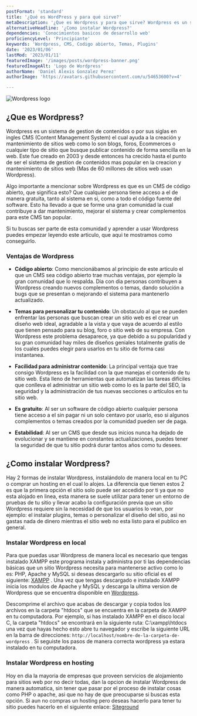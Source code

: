 ```yaml
---
postFormat: 'standard'
title: '¿Qué es WordPress y para qué sirve?'
metaDescription: '¿Que es Wordpress y para que sirve? Wordpress es un sistema de gestion de contenido que ayuda a administrar el contenido de un sitio web.'
alternativeHeadline: '¿Como instalar Wordpress?'
dependencies: 'Conocimientos basicos de desarrollo web'
proficiencyLevel: 'Principiante'
keywords: 'Wordpress, CMS, Codigo abierto, Temas, Plugins'
date: '2023/01/06'
lastMod: '2023/01/11'
featuredImage: '/images/posts/wordpress-banner.png'
featuredImageAlt: 'Logo de Wordpress'
authorName: 'Daniel Alexis Gonzalez Perez'
authorImage: 'https://avatars.githubusercontent.com/u/54653600?v=4'

---
```

![Wordpress logo](/images/posts/wordpress-banner.png)
## ¿Que es Wordpress?

Wordpress es un sistema de gestion de contenidos o por sus siglas en ingles CMS (Content Management System) el cual ayuda a la creación y mantenimiento de sitios web como lo son  blogs, foros, Ecommerces o cualquier tipo de sitio que busque publicar contenido de forma sencilla en la web. Este fue creado en 2003 y desde entonces ha crecido hasta el punto de ser el sistema de gestion de contenidos mas popular en la creacion y mantenimiento de sitios web (Mas de 60 millones de sitios web usan Wordpress).

Algo importante a mencionar sobre Wordpress es que es un CMS de código abierto, que significa esto? Que cualquier persona tiene acceso a el de manera gratuita, tanto al sistema en si, como a todo el código fuente del software. Esto ha llevado a que se forme una gran comunidad la cual contribuye a dar mantenimiento, mejorar el sistema y crear complementos para este CMS tan popular.

Si tu buscas ser parte de esta comunidad y aprender a usar Wordpress puedes empezar leyendo este articulo, que aqui te mostramos como conseguirlo.

### Ventajas de Wordpress

- **Código abierto**:
    Como mencionábamos al principio de este articulo el que un CMS sea código abierto trae muchas ventajas, por ejemplo la gran comunidad que lo respalda. Dia con dia personas contribuyen a Wordpress creando nuevos complementos o temas, dando solución a bugs que se presentan o mejorando el sistema para mantenerlo actualizado.


- **Temas para personalizar tu contenido**:
    Un obstaculo al que se pueden enfrentar las personas que buscan crear un sitio web es el crear un diseño web ideal, agradable a la vista y que vaya de acuerdo al estilo que tienen pensado para su blog, foro o sitio web de su empresa. Con Wordpress este problema desaparece, ya que debido a su popularidad y su gran comunidad hay miles de diseños geniales totalmente gratis de los cuales puedes elegir para usarlos en tu sitio de forma casi instantanea.
    
- **Facilidad para administrar contenido**:
    La principal ventaja que trae consigo Wordpress es la facilidad con la que manejas el contenido de tu sitio web. Esta lleno de herramientas que automatizan las tareas difíciles que conlleva el administrar un sitio web como lo es la parte del SEO, la seguridad y la administración de tus nuevas secciones o artículos en tu sitio web.
    
- **Es gratuito**:
    Al ser un software de código abierto cualquier persona tiene acceso a el sin pagar ni un solo centavo por usarlo, eso si algunos complementos o temas creados por la comunidad pueden ser de paga.
    
- **Estabilidad**:
    Al ser un CMS que desde sus inicios nunca ha dejado de evolucionar y se mantiene en constantes actualizaciones, puedes tener la seguridad de que tu sitio podrá durar tantos años como tu desees.

## ¿Como instalar Wordpress?

Hay 2 formas de instalar Wordpress, instalándolo de manera local en tu PC o comprar un hosting en el cual lo alojes. La diferencia que tienen estos 2 es que la primera opción el sitio solo puede ser accedido por ti ya que no esta alojado en linea, esta manera se suele utilizar para tener un entorno de pruebas de tu sitio y llevar acabo la configuración previa que un sitio Wordpress requiere sin la necesidad de que los usuarios lo vean, por ejemplo: el instalar plugins, temas o personalizar el diseño del sitio, asi no gastas nada de dinero mientras el sitio web no esta listo para el publico en general.

### Instalar Wordpress en local
Para que puedas usar Wordpress de manera local es necesario que tengas instalado XAMPP este programa instala y administra por ti las dependencias básicas que un sitio Wordpress necesita para mantenerse activo como lo es: PHP, Apache y MySQL si deseas descargarlo su sitio oficial es el siguiente: [XAMPP](https://www.apachefriends.org/es/) . Una vez que tengas descargado e instalado XAMPP inicia los modulos de Apache y MySQL y descarga la ultima version de Wordpress que se encuentra disponible en [Wordpress](https://Wordpress.org).

Descomprime el archivo que acabas de descargar y copia todos los archivos en la carpeta "htdocs" que se encuentra en la carpeta de XAMPP en tu computadora. Por ejemplo, si has instalado XAMPP en el disco local C, la carpeta "htdocs" se encontrará en la siguiente ruta: C:\xampp\htdocs una vez que hayas hecho esto abre tu navegador y escribe la siguiente URL en la barra de direcciones: `http://localhost/nombre-de-la-carpeta-de-wordpress` . Si seguiste los pasos de manera correcta wordpress ya estara instalado en tu computadora.



### Instalar Wordpress en hosting
 Hoy en dia la mayoria de empresas que proveen servicios de alojamiento para sitios web por no decir todas, dan la opcion de instalar Wordpress de manera automatica, sin tener que pasar por el proceso de instalar cosas como PHP o apache, asi que no hay de que preocuparse si buscas esta opción. Si aun no compras un hosting pero deseas hacerlo para tener tu sitio puedes hacerlo en el siguiente enlace: [Siteground](https://es.siteground.com/hosting-wordpress.htm)
